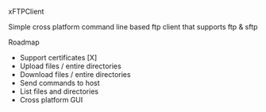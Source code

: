 xFTPClient

Simple cross platform command line based ftp client that supports ftp & sftp

Roadmap

- Support certificates [X]
- Upload files / entire directories
- Download files / entire directories
- Send commands to host
- List files and directories
- Cross platform GUI
